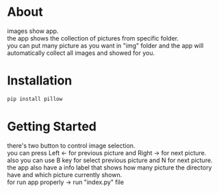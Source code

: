 # About

images show app.<br> the app shows the collection of pictures from specific folder.<br>
you can put many picture as you want in "img" folder and the app will automatically collect all images and showed for you. 

# Installation

```bash
pip install pillow
```
# Getting Started
there's two button to control image selection.<br>
you can press Left ← for previous picture and Right → for next picture.<br>
also you can use B key for select previous picture and N for next picture.<br>
the app also have a info label that shows how many picture the directory have and which picture currently shown.<br>
for run app properly -> run "index.py" file
